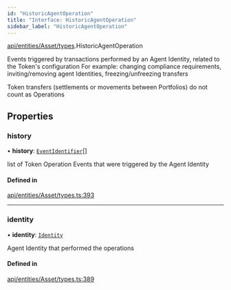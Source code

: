 ```yaml
---
id: "HistoricAgentOperation"
title: "Interface: HistoricAgentOperation"
sidebar_label: "HistoricAgentOperation"
---
```


[api/entities/Asset/types](../../../../../../modules/API/Entities/Asset/Types/Types.md).HistoricAgentOperation

Events triggered by transactions performed by an Agent Identity, related to the Token's configuration
  For example: changing compliance requirements, inviting/removing agent Identities, freezing/unfreezing transfers

Token transfers (settlements or movements between Portfolios) do not count as Operations

## Properties

### history

• **history**: [`EventIdentifier`](../../../../Client/Types/EventIdentifier/EventIdentifier.md)[]

list of Token Operation Events that were triggered by the Agent Identity

#### Defined in

[api/entities/Asset/types.ts:393](https://github.com/PolymeshAssociation/polymesh-sdk/blob/3cc570ade/src/api/entities/Asset/types.ts#L393)

___

### identity

• **identity**: [`Identity`](../../../../../../classes/API/Entities/Identity/Identity.md)

Agent Identity that performed the operations

#### Defined in

[api/entities/Asset/types.ts:389](https://github.com/PolymeshAssociation/polymesh-sdk/blob/3cc570ade/src/api/entities/Asset/types.ts#L389)
